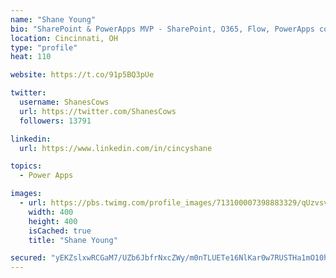 ```yaml
---
name: "Shane Young"
bio: "SharePoint & PowerApps MVP - SharePoint, O365, Flow, PowerApps consulting? @PowerApps911 | Pure Snark? You found it."
location: Cincinnati, OH
type: "profile"
heat: 110

website: https://t.co/91p5BQ3pUe

twitter:
  username: ShanesCows
  url: https://twitter.com/ShanesCows
  followers: 13791

linkedin:
  url: https://www.linkedin.com/in/cincyshane

topics:
  - Power Apps

images:
  - url: https://pbs.twimg.com/profile_images/713100007398883329/qUzvsvQ3_400x400.jpg
    width: 400
    height: 400
    isCached: true
    title: "Shane Young"

secured: "yEKZslxwRCGaM7/UZb6JbfrNxcZWy/m0nTLUETe16NlKar0w7RUSTHa1mO10hLPGLIyApTwgVrSzRWUIdpYA4C7eWNkhKEYKz45pnr6PsFAAB7i0g7CQNki2uWzIxeO2SHOtiOhhD+W9Y2XR56Wr2iIxIJ5hoT2dSg3agpSbIYXtAZ1vw0PwC6u5Xc/OHZ5PHVZy7is32KaAlv6+zX/fnjpssDdH58rnp8oEhlvpRyngzXcAf77+wvOiN//2qsC9jEStN2LmQ2dVzSlMyG5wQFkObsmsgEf0/WV7jhhAhkPFEGWw/b+2yEWes+3iMQ6So0k+GxvUezsGojKH1p1aRZRgn52X9h0+NNIbS3mHhTPf7OqfTp3AJwrR1zRJNqY0GbDJQKwM3NRpRjRyMuSa2QWjOWpQPl3vR9JRc+0vlpg=;TTqPS2UVRX/c6W+f61Q2KA=="
---
```


